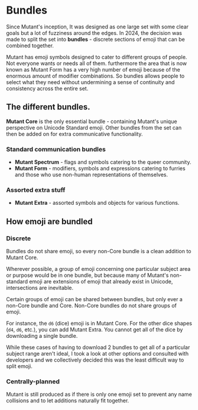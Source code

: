 # Bundles

Since Mutant's inception, It was designed as one large set with some clear goals but a lot of fuzziness around the edges. In 2024, the decision was made to split the set into **bundles** - discrete sections of emoji that can be combined together.

Mutant has emoji symbols designed to cater to different groups of people. Not everyone wants or needs all of them. furthermore the area that is now known as Mutant Form has a very high number of emoji because of the enormous amount of modifier combinations. So bundles allows people to select what they need without undermining a sense of continuity and consistency across the entire set.


## The different bundles.
**Mutant Core** is the only essential bundle - containing Mutant's unique perspective on Unicode Standard emoji. Other bundles from the set can then be added on for extra communicative functionality.

### Standard communication bundles
- **Mutant Spectrum** - flags and symbols catering to the queer community.
- **Mutant Form** - modifiers, symbols and expressions catering to furries and those who use non-human representations of themselves.

### Assorted extra stuff
- **Mutant Extra** - assorted symbols and objects for various functions.

## How emoji are bundled

### Discrete
Bundles do not share emoji, so every non-Core bundle is a clean addition to Mutant Core.

Wherever possible, a group of emoji concerning one particular subject area or purpose would be in one bundle, but because many of Mutant's non-standard emoji are extensions of emoji that already exist in Unicode, intersections are inevitable.

Certain groups of emoji can be shared between bundles, but only ever a non-Core bundle and Core. Non-Core bundles do not share groups of emoji.

For instance, the `d6` (dice) emoji is in Mutant Core. For the other dice shapes (`d4`, `d6`, etc.), you can add Mutant Extra. You cannot get all of the dice by downloading a single bundle. 

While these cases of having to download 2 bundles to get all of a particular subject range aren't ideal, I took a look at other options and consulted with developers and we collectively decided this was the least difficult way to split emoji.

### Centrally-planned
Mutant is still produced as if there is only one emoji set to prevent any name collisions and to let additions naturally fit together.
